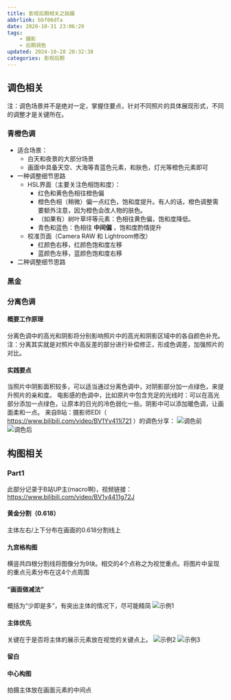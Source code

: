 ```yaml
---
title: 影视后期相关之拍摄
abbrlink: bbf06dfa
date: 2020-10-31 23:06:29
tags:
    - 摄影
    - 后期调色
updated: 2024-10-28 20:32:38categories: 影视后期
---
```


## 调色相关
注：调色场景并不是绝对一定，掌握住要点，针对不同照片的具体展现形式，不同的调整才是关键所在。
### 青橙色调
- 适合场景：
    + 白天和夜景的大部分场景
    + 画面中具备天空、大海等青蓝色元素，和肤色，灯光等橙色元素即可
- 一种调整细节思路
    + HSL界面（主要关注色相饱和度）：
        * 红色和黄色色相往橙色偏
        * 橙色色相（稍微）偏一点红色，饱和度提升。有人的话，橙色调整需要额外注意，因为橙色会改人物的肤色。
        * （如果有）树叶草坪等元素：色相往黄色偏，饱和度降低。
        * 青色和蓝色：色相往 **中间偏** ，饱和度酌情提升
    + 校准页面（Camera RAW 和 Lightroom修改）
        * 红颜色右移，红颜色饱和度左移
        * 蓝颜色左移，蓝颜色饱和度右移
- 二种调整细节思路

<!--more-->

### 黑金

### 分离色调
#### 概要工作原理
分离色调中的高光和阴影将分别影响照片中的高光和阴影区域中的各自颜色补充。
注：分离其实就是对照片中高反差的部分进行补偿修正，形成色调差，加强照片的对比。
#### 实践要点
当照片中阴影面积较多，可以适当通过分离色调中，对阴影部分加一点绿色，来提升照片的亲和度。
电影感的色调中，比如原片中包含充足的光线时：可以在高光部分添加一点绿色，让原本的日光的冷色弱化一些。阴影中可以添加暖色调，让画面柔和一点。
来自B站：摄影师EDI（ https://www.bilibili.com/video/BV1Yv411i721 ）的调色分享：
![调色前](bbf06dfa/AutoCapture_2020-11-08_193408.jpg)
![调色后](bbf06dfa/AutoCapture_2020-11-08_193451.jpg)

## 构图相关
### Part1
此部分记录于B站UP主(macro啊)，视频链接：https://www.bilibili.com/video/BV1y4411g72J
#### 黄金分割（0.618）
主体左右/上下分布在画面的0.618分割线上
#### 九宫格构图
横竖共四根分割线将图像分为9块。相交的4个点称之为视觉重点。将图片中呈现的重点元素分布在这4个点周围
#### “画面做减法”
概括为“少即是多”，有突出主体的情况下，尽可能精简
![示例1](bbf06dfa/AutoCapture_2020-11-07_205058.jpg)

#### 主体优先
关键在于是否将主体的展示元素放在视觉的关键点上。
![示例2](bbf06dfa/AutoCapture_2020-11-07_205412.jpg)
![示例3](bbf06dfa/AutoCapture_2020-11-07_205450.jpg)

#### 留白
#### 中心构图
拍摄主体放在画面元素的中间点
